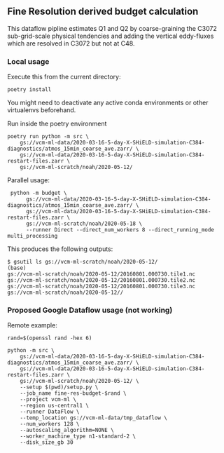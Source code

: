 ## Fine Resolution derived budget calculation

This dataflow pipline estimates Q1 and Q2 by coarse-graining the C3072 sub-grid-scale physical tendencies and adding the
vertical eddy-fluxes which are resolved in C3072 but not at C48.

### Local usage


Execute this from the current directory:

    poetry install

You might need to deactivate any active conda environments or other virtualenvs beforehand.

Run inside the poetry environment

    poetry run python -m src \
        gs://vcm-ml-data/2020-03-16-5-day-X-SHiELD-simulation-C384-diagnostics/atmos_15min_coarse_ave.zarr/ \
        gs://vcm-ml-data/2020-03-16-5-day-X-SHiELD-simulation-C384-restart-files.zarr \
        gs://vcm-ml-scratch/noah/2020-05-12/

Parallel usage:

	 python -m budget \
          gs://vcm-ml-data/2020-03-16-5-day-X-SHiELD-simulation-C384-diagnostics/atmos_15min_coarse_ave.zarr/ \
          gs://vcm-ml-data/2020-03-16-5-day-X-SHiELD-simulation-C384-restart-files.zarr \
          gs://vcm-ml-scratch/noah/2020-05-18 \
          --runner Direct --direct_num_workers 8 --direct_running_mode multi_processing

This produces the following outputs:
```
$ gsutil ls gs://vcm-ml-scratch/noah/2020-05-12/                                                                                                                                                                                                                       (base)
gs://vcm-ml-scratch/noah/2020-05-12/20160801.000730.tile1.nc
gs://vcm-ml-scratch/noah/2020-05-12/20160801.000730.tile2.nc
gs://vcm-ml-scratch/noah/2020-05-12/20160801.000730.tile3.nc
gs://vcm-ml-scratch/noah/2020-05-12//
```


### Proposed Google Dataflow  usage (not working)

Remote example:

    rand=$(openssl rand -hex 6)

    python -m src \
        gs://vcm-ml-data/2020-03-16-5-day-X-SHiELD-simulation-C384-diagnostics/atmos_15min_coarse_ave.zarr/ \
        gs://vcm-ml-data/2020-03-16-5-day-X-SHiELD-simulation-C384-restart-files.zarr \
        gs://vcm-ml-scratch/noah/2020-05-12/ \
        --setup $(pwd)/setup.py \
        --job_name fine-res-budget-$rand \
        --project vcm-ml \
        --region us-central1 \
        --runner DataFlow \
        --temp_location gs://vcm-ml-data/tmp_dataflow \
        --num_workers 128 \
        --autoscaling_algorithm=NONE \
        --worker_machine_type n1-standard-2 \
        --disk_size_gb 30

